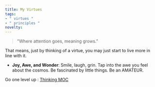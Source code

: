 ```yaml
---
title: My Virtues
tags:
- " virtues "
- " principles "
novelty:
---
```


> "Where attention goes, meaning grows.” 

That means, just by thinking of a virtue, you may just start to live more in line with it.

- **Joy, Awe, and Wonder**: Smile, laugh, grin. Tap into the awe you feel about the cosmos. Be fascinated by little things. Be an AMATEUR. 

Go one level up : [Thinking MOC](Maps/Thinking%20MOC.md)